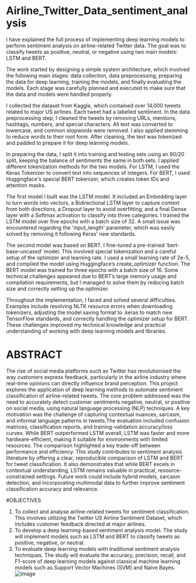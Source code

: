 # Airline_Twitter_Data_sentiment_analysis
I have explained the full process of implementing deep learning models to perform sentiment analysis on airline-related Twitter data. The goal was to classify tweets as positive, neutral, or negative using two main models: LSTM and BERT.

The work started by designing a simple system architecture, which involved the following main stages: data collection, data preprocessing, preparing the data for deep learning, training the models, and finally evaluating the models. Each stage was carefully planned and executed to make sure that the data and models were handled properly.

I collected the dataset from Kaggle, which contained over 14,000 tweets related to major US airlines. Each tweet had a labelled sentiment. In the data preprocessing step, I cleaned the tweets by removing URLs, mentions, hashtags, numbers, and special characters. All text was converted to lowercase, and common stopwords were removed. I also applied stemming to reduce words to their root form. After cleaning, the text was tokenized and padded to prepare it for deep learning models.

In preparing the data, I split it into training and testing sets using an 80/20 split, keeping the balance of sentiments the same in both sets. I applied different tokenization methods for the two models. For LSTM, I used the Keras Tokenizer to convert text into sequences of integers. For BERT, I used Huggingface's special BERT tokenizer, which creates token IDs and attention masks.

The first model I built was the LSTM model. It included an Embedding layer to turn words into vectors, a Bidirectional LSTM layer to capture context from both directions, a Dropout layer to avoid overfitting, and a final Dense layer with a Softmax activation to classify into three categories. I trained the LSTM model over five epochs with a batch size of 32. A small issue was encountered regarding the 'input_length' parameter, which was easily solved by removing it following Keras’ new standards.

The second model was based on BERT. I fine-tuned a pre-trained 'bert-base-uncased' model. This involved special tokenization and a careful setup of the optimizer and learning rate. I used a small learning rate of 2e-5, and compiled the model using Huggingface’s create_optimizer function. The BERT model was trained for three epochs with a batch size of 16. Some technical challenges appeared due to BERT’s large memory usage and compilation requirements, but I managed to solve them by reducing batch size and correctly setting up the optimizer.

Throughout the implementation, I faced and solved several difficulties. Examples include resolving NLTK resource errors when downloading tokenizers, adjusting the model saving format to .keras to match new TensorFlow standards, and correctly handling the optimizer setup for BERT. These challenges improved my technical knowledge and practical understanding of working with deep learning models and libraries.

# ABSTRACT
The rise of social media platforms such as Twitter has revolutionised the way customers express feedback, particularly in the airline industry where real-time opinions can directly influence brand perception. This project explores the application of deep learning methods to automate sentiment classification of airline-related tweets. The core problem addressed was the need to accurately detect customer sentiments negative, neutral, or positive on social media, using natural language processing (NLP) techniques. A key motivation was the challenge of capturing contextual nuances, sarcasm, and informal language patterns in tweets.The evaluation included confusion matrices, classification reports, and training-validation accuracy/loss curves. While BERT outperformed LSTM overall, LSTM was faster and more hardware-efficient, making it suitable for environments with limited resources. The comparison highlighted a key trade-off between performance and efficiency.
This study contributes to sentiment analysis literature by offering a clear, reproducible comparison of LSTM and BERT for tweet classification. It also demonstrates that while BERT excels in contextual understanding, LSTM remains valuable in practical, resource-constrained settings. Future work could include hybrid models, sarcasm detection, and incorporating multimodal data to further improve sentiment classification accuracy and relevance.

#OBJECTIVES
1.	To collect and analyse airline-related tweets for sentiment classification. This involves utilizing the Twitter US Airline Sentiment Dataset, which includes customer feedback directed at major airlines.
2.	To develop a deep learning-based sentiment analysis model. The study will implement models such as LSTM and BERT to classify tweets as positive, negative, or neutral.
3.	To evaluate deep learning models with traditional sentiment analysis techniques. The study will evaluate the accuracy, precision, recall, and F1-score of deep learning models against classical machine learning models such as Support Vector Machines (SVM) and Naïve Bayes.
![image](https://github.com/user-attachments/assets/f764a721-0969-4f35-a449-9bde5b2b39f0)


